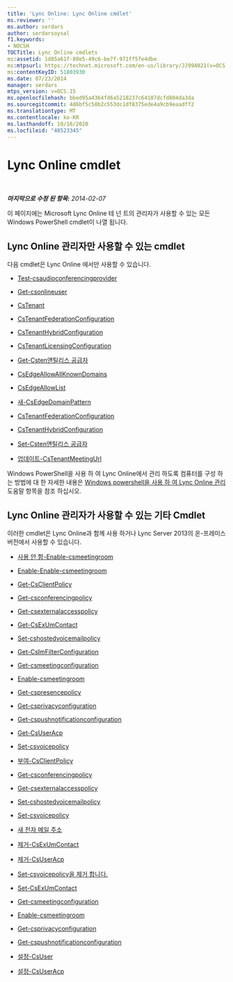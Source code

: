 ```yaml
---
title: 'Lync Online: Lync Online cmdlet'
ms.reviewer: ''
ms.author: serdars
author: serdarsoysal
f1.keywords:
- NOCSH
TOCTitle: Lync Online cmdlets
ms:assetid: 1d85a61f-80e5-49c6-be7f-971ff5fe4dbe
ms:mtpsurl: https://technet.microsoft.com/en-us/library/JJ994021(v=OCS.15)
ms:contentKeyID: 51803930
ms.date: 07/23/2014
manager: serdars
mtps_version: v=OCS.15
ms.openlocfilehash: bbed95a4364fd6a5218237c64107dcfd804da3da
ms.sourcegitcommit: 4d6bf5c58b2c553dc1df8375ede4a9cb9eaadff2
ms.translationtype: MT
ms.contentlocale: ko-KR
ms.lasthandoff: 10/16/2020
ms.locfileid: "48523345"
---
```

# <a name="lync-online-cmdlets"></a>Lync Online cmdlet

<div data-xmlns="http://www.w3.org/1999/xhtml">

<div class="topic" data-xmlns="http://www.w3.org/1999/xhtml" data-msxsl="urn:schemas-microsoft-com:xslt" data-cs="https://msdn.microsoft.com/">

<div data-asp="https://msdn2.microsoft.com/asp">



</div>

<div id="mainSection">

<div id="mainBody">

<span> </span>

_**마지막으로 수정 된 항목:** 2014-02-07_

이 페이지에는 Microsoft Lync Online 테 넌 트의 관리자가 사용할 수 있는 모든 Windows PowerShell cmdlet이 나열 됩니다.

<div>

## <a name="cmdlets-available-only-to-lync-online-administrators"></a>Lync Online 관리자만 사용할 수 있는 cmdlet

다음 cmdlet은 Lync Online 에서만 사용할 수 있습니다.

  - [Test-csaudioconferencingprovider](https://technet.microsoft.com/library/JJ994030(v=OCS.15))

  - [Get-csonlineuser](https://technet.microsoft.com/library/JJ994026(v=OCS.15))

  - [CsTenant](https://technet.microsoft.com/library/JJ994044(v=OCS.15))

  - [CsTenantFederationConfiguration](https://technet.microsoft.com/library/JJ994072(v=OCS.15))

  - [CsTenantHybridConfiguration](https://technet.microsoft.com/library/JJ994034(v=OCS.15))

  - [CsTenantLicensingConfiguration](https://technet.microsoft.com/library/Dn362770(v=OCS.15))

  - [Get-Csten앤틸리스 공급자](https://technet.microsoft.com/library/JJ994016(v=OCS.15))

  - [CsEdgeAllowAllKnownDomains](https://technet.microsoft.com/library/JJ994088(v=OCS.15))

  - [CsEdgeAllowList](https://technet.microsoft.com/library/JJ994023(v=OCS.15))

  - [새-CsEdgeDomainPattern](https://technet.microsoft.com/library/JJ994040(v=OCS.15))

  - [CsTenantFederationConfiguration](https://technet.microsoft.com/library/JJ994080(v=OCS.15))

  - [CsTenantHybridConfiguration](https://technet.microsoft.com/library/JJ994046(v=OCS.15))

  - [Set-Csten앤틸리스 공급자](https://technet.microsoft.com/library/JJ994047(v=OCS.15))

  - [업데이트-CsTenantMeetingUrl](https://technet.microsoft.com/library/Dn424754(v=OCS.15))

Windows PowerShell을 사용 하 여 Lync Online에서 관리 하도록 컴퓨터를 구성 하는 방법에 대 한 자세한 내용은 [Windows powershell을 사용 하 여 Lync Online 관리](https://technet.microsoft.com/library/Dn362831(v=OCS.15))도움말 항목을 참조 하십시오.

</div>

<div>

## <a name="other-cmdlets-available-to-lync-online-administrators"></a>Lync Online 관리자가 사용할 수 있는 기타 Cmdlet

이러한 cmdlet은 Lync Online과 함께 사용 하거나 Lync Server 2013의 온-프레미스 버전에서 사용할 수 있습니다.

  - [사용 안 함-Enable-csmeetingroom](https://technet.microsoft.com/library/JJ204723(v=OCS.15))

  - [Enable-Enable-csmeetingroom](https://technet.microsoft.com/library/JJ205062(v=OCS.15))

  - [Get-CsClientPolicy](https://technet.microsoft.com/library/Gg398830(v=OCS.15))

  - [Get-csconferencingpolicy](https://technet.microsoft.com/library/Gg398293(v=OCS.15))

  - [Get-csexternalaccesspolicy](https://technet.microsoft.com/library/Gg425805(v=OCS.15))

  - [Get-CsExUmContact](https://technet.microsoft.com/library/Gg412725(v=OCS.15))

  - [Set-cshostedvoicemailpolicy](https://technet.microsoft.com/library/Gg398348(v=OCS.15))

  - [Get-CsImFilterConfiguration](https://technet.microsoft.com/library/Gg398980(v=OCS.15))

  - [Get-csmeetingconfiguration](https://technet.microsoft.com/library/Gg425875(v=OCS.15))

  - [Enable-csmeetingroom](https://technet.microsoft.com/library/JJ205277(v=OCS.15))

  - [Get-cspresencepolicy](https://technet.microsoft.com/library/Gg398463(v=OCS.15))

  - [Get-csprivacyconfiguration](https://technet.microsoft.com/library/Gg413002(v=OCS.15))

  - [Get-cspushnotificationconfiguration](https://technet.microsoft.com/library/Hh690049(v=OCS.15))

  - [Get-CsUserAcp](https://technet.microsoft.com/library/Gg398978(v=OCS.15))

  - [Set-csvoicepolicy](https://technet.microsoft.com/library/Gg398101(v=OCS.15))

  - [부여-CsClientPolicy](https://technet.microsoft.com/library/Gg412942(v=OCS.15))

  - [Get-csconferencingpolicy](https://technet.microsoft.com/library/Gg425937(v=OCS.15))

  - [Get-csexternalaccesspolicy](https://technet.microsoft.com/library/Gg425942(v=OCS.15))

  - [Set-cshostedvoicemailpolicy](https://technet.microsoft.com/library/Gg412829(v=OCS.15))

  - [Set-csvoicepolicy](https://technet.microsoft.com/library/Gg398828(v=OCS.15))

  - [새 전자 메일 주소](https://technet.microsoft.com/library/Gg398139(v=OCS.15))

  - [제거-CsExUmContact](rehttps://technet.microsoft.com/library/Gg425842(v=OCS.15))

  - [제거-CsUserAcp](https://technet.microsoft.com/library/Gg398982(v=OCS.15))

  - [Set-csvoicepolicy을 제거 합니다.](https://technet.microsoft.com/library/Gg398309(v=OCS.15))

  - [Set-CsExUmContact](https://technet.microsoft.com/library/Gg412944(v=OCS.15))

  - [Get-csmeetingconfiguration](https://technet.microsoft.com/library/Gg398648(v=OCS.15))

  - [Enable-csmeetingroom](https://technet.microsoft.com/library/JJ204831(v=OCS.15))

  - [Get-csprivacyconfiguration](https://technet.microsoft.com/library/Gg398484(v=OCS.15))

  - [Get-cspushnotificationconfiguration](https://technet.microsoft.com/library/Hh690013(v=OCS.15))

  - [설정-CsUser](https://technet.microsoft.com/library/Gg398510(v=OCS.15))

  - [설정-CsUserAcp](https://technet.microsoft.com/library/Gg413018(v=OCS.15))

</div>

</div>

<span> </span>

</div>

</div>

</div>

